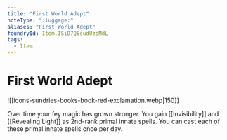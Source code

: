 ```yaml
---
title: "First World Adept"
noteType: ":luggage:"
aliases: "First World Adept"
foundryId: Item.ISiD7Q8sudUzoMdL
tags:
  - Item
---
```


# First World Adept
![[icons-sundries-books-book-red-exclamation.webp|150]]

Over time your fey magic has grown stronger. You gain [[Invisibility]] and [[Revealing Light]] as 2nd-rank primal innate spells. You can cast each of these primal innate spells once per day.
